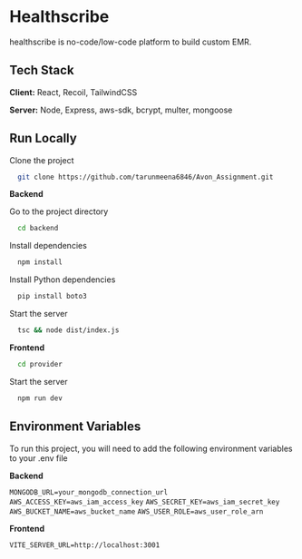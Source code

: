 # Healthscribe

healthscribe is no-code/low-code platform to build custom EMR.

## Tech Stack

**Client:** React, Recoil, TailwindCSS

**Server:** Node, Express, aws-sdk, bcrypt, multer, mongoose

## Run Locally

Clone the project

```bash
  git clone https://github.com/tarunmeena6846/Avon_Assignment.git
```

**Backend**

Go to the project directory

```bash
  cd backend
```

Install dependencies

```bash
  npm install
```

Install Python dependencies

```bash
  pip install boto3
```

Start the server

```bash
  tsc && node dist/index.js
```

**Frontend**

```bash
  cd provider
```

Start the server

```bash
  npm run dev
```

## Environment Variables

To run this project, you will need to add the following environment variables to your .env file

**Backend**

`MONGODB_URL=your_mongodb_connection_url`
`AWS_ACCESS_KEY=aws_iam_access_key`
`AWS_SECRET_KEY=aws_iam_secret_key`
`AWS_BUCKET_NAME=aws_bucket_name`
`AWS_USER_ROLE=aws_user_role_arn`

**Frontend**

`VITE_SERVER_URL=http://localhost:3001`

